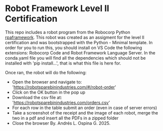 # Robot Framework Level II Certification

This repo includes a robot program from the Robocorp Python [rpaframework](https://github.com/robocorp/rpaframework). This robot was created as an assigment for the level II certification and was bootstrapped with the Python - Minimal template. In order for you to run this, you should install on VS Code the following extensions: Robocorp Code and Robot Framework Language Server. In the conda.yaml file you will find all the dependencies which should not be installed with 'pip install...', that is what this file is here for. 

Once ran, the robot will do the following: 
- Open the browser and navigate to: 'https://robotsparebinindustries.com/#/robot-order'
- Click on the OK button in the pop up
- Download the csv file at: 'https://robotsparebinindustries.com/orders.csv'
- For each row in the table submit an order (even in case of server errors)
- Take a screenshot of the receipt and the image of each robot, merge the two in a pdf and insert all the PDFs in a zipped folder
- Close the browser
By. Andrés L. Ospina G. 2025.
